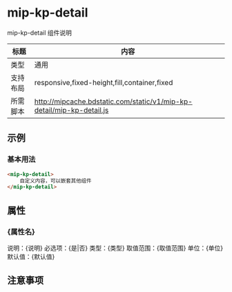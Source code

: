 # mip-kp-detail

mip-kp-detail 组件说明

标题|内容
----|----
类型|通用
支持布局|responsive,fixed-height,fill,container,fixed
所需脚本|http://mipcache.bdstatic.com/static/v1/mip-kp-detail/mip-kp-detail.js

## 示例

### 基本用法
```html
<mip-kp-detail>
    自定义内容，可以嵌套其他组件
</mip-kp-detail>
```

## 属性

### {属性名}

说明：{说明}
必选项：{是|否}
类型：{类型}
取值范围：{取值范围}
单位：{单位}
默认值：{默认值}

## 注意事项

